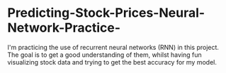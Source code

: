 # Predicting-Stock-Prices-Neural-Network-Practice-
I'm practicing the use of recurrent neural networks (RNN) in this project. The goal is to get a good understanding of them, whilst having fun visualizing stock data and trying to get the best accuracy for my model.
